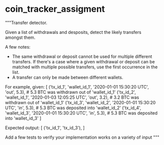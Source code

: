 # coin_tracker_assigment
"""Transfer detector.

Given a list of withdrawals and desposits, detect the likely transfers amongst them.

A few notes:
- The same withdrawal or deposit cannot be used for multiple different transfers. If there's a case where 
a given withdrawal or deposit can be matched with multiple possible transfers, use the first occurrence 
in the list.
- A transfer can only be made between different wallets.

For example, given:
[
	('tx_id_1', 'wallet_id_1', '2020-01-01 15:30:20 UTC', 'out', 5.3),  # 5.3 BTC was withdrawn out of 'wallet_id_1'
	('tx_id_2', 'wallet_id_1', '2020-01-03 12:05:25 UTC', 'out', 3.2),  # 3.2 BTC was withdrawn out of 'wallet_id_1'
	('tx_id_3', 'wallet_id_2', '2020-01-01 15:30:20 UTC', 'in', 5.3),   # 5.3 BTC was deposited into 'wallet_id_2'
	('tx_id_4', 'wallet_id_3', '2020-01-01 15:30:20 UTC', 'in', 5.3),   # 5.3 BTC was deposited into 'wallet_id_3'
]

Expected output:
[
	('tx_id_1', 'tx_id_3'),
]

Add a few tests to verify your implementation works on a variety of input
"""
